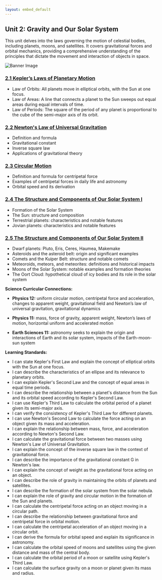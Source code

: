 ```yaml
---
layout: embed_default
---
```


## Unit 2: Gravity and Our Solar System

This unit delves into the laws governing the motion of celestial bodies, including planets, moons, and satellites. It covers gravitational forces and orbital mechanics, providing a comprehensive understanding of the principles that dictate the movement and interaction of objects in space.

![Banner Image](./figures/unit2_banner.png)

### [2.1 Kepler’s Laws of Planetary Motion](./md_files/2_1_keplers_laws.html)
   - Law of Orbits: All planets move in elliptical orbits, with the Sun at one focus.
   - Law of Areas: A line that connects a planet to the Sun sweeps out equal areas during equal intervals of time.
   - Law of Periods: The square of the period of any planet is proportional to the cube of the semi-major axis of its orbit.

### [2.2 Newton's Law of Universal Gravitation](./md_files/2_2_gravity.html)
   - Definition and formula
   - Gravitational constant
   - Inverse square law
   - Applications of gravitational theory

### [2.3 Circular Motion](./md_files/2_3_circular_motion.html)
   - Definition and formula for centripetal force
   - Examples of centripetal forces in daily life and astronomy
   - Orbital speed and its derivation

### [2.4 The Structure and Components of Our Solar System I](./md_files/2_4_solar_system_1.html)
   - Formation of the Solar System
   - The Sun: structure and composition
   - Terrestrial planets: characteristics and notable features
   - Jovian planets: characteristics and notable features

### [2.5 The Structure and Components of Our Solar System II](./md_files/2_5_solar_system_2.html)
   - Dwarf planets: Pluto, Eris, Ceres, Haumea, Makemake
   - Asteroids and the asteroid belt: origin and significant examples
   - Comets and the Kuiper Belt: structure and notable comets
   - Meteoroids, meteors, and meteorites: definitions and historical impacts
   - Moons of the Solar System: notable examples and formation theories
   - The Oort Cloud: hypothetical cloud of icy bodies and its role in the solar system

**Science Curricular Connections:**
- **Physics 12:** uniform circular motion, centripetal force and acceleration, changes to apparent weight, gravitational field and Newton’s law of universal gravitation, gravitational dynamics

- **Physics 11:** mass, force of gravity, apparent weight, Newton’s laws of motion, horizontal uniform and accelerated motion

- **Earth Sciences 11:** astronomy seeks to explain the origin and interactions of Earth and its solar system, impacts of the Earth-moon-sun system

**Learning Standards:**
- I can state Kepler's First Law and explain the concept of elliptical orbits with the Sun at one focus.
- I can describe the characteristics of an ellipse and its relevance to planetary orbits.
- I can explain Kepler's Second Law and the concept of equal areas in equal time periods.
- I can describe the relationship between a planet's distance from the Sun and its orbital speed according to Kepler's Second Law.
- I can use Kepler's Third Law to calculate the orbital period of a planet given its semi-major axis.
- I can verify the consistency of Kepler's Third Law for different planets.
- I can use Newton's Second Law to calculate the force acting on an object given its mass and acceleration.
- I can explain the relationship between mass, force, and acceleration according to Newton's Second Law.
- I can calculate the gravitational force between two masses using Newton's Law of Universal Gravitation.
- I can explain the concept of the inverse square law in the context of gravitational force.
- I can describe the importance of the gravitational constant G in Newton's law.
- I can explain the concept of weight as the gravitational force acting on an object.
- I can describe the role of gravity in maintaining the orbits of planets and satellites.
- I can describe the formation of the solar system from the solar nebula.
- I can explain the role of gravity and circular motion in the formation of the Sun and planets.
- I can calculate the centripetal force acting on an object moving in a circular path.
- I can describe the relationship between gravitational force and centripetal force in orbital motion.
- I can calculate the centripetal acceleration of an object moving in a circular orbit.
- I can derive the formula for orbital speed and explain its significance in astronomy.
- I can calculate the orbital speed of moons and satellites using the given distance and mass of the central body.
- I can calculate the orbital period of a moon or satellite using Kepler's Third Law.
- I can calculate the surface gravity on a moon or planet given its mass and radius.